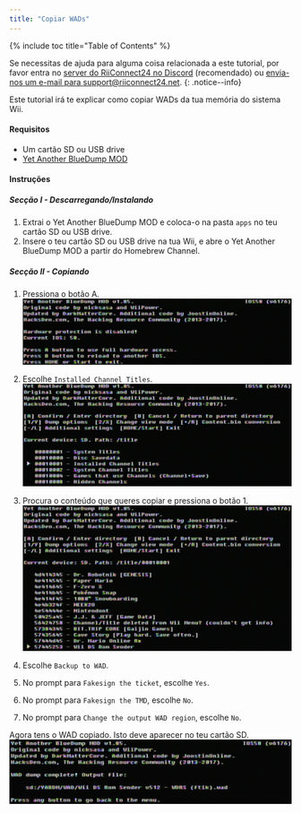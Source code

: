 ```yaml
---
title: "Copiar WADs"
---
```


{% include toc title="Table of Contents" %}

Se necessitas de ajuda para alguma coisa relacionada a este tutorial, por favor entra no [server do RiiConnect24 no Discord](https://discord.gg/rc24) (recomendado) ou [envia-nos um e-mail para support@riiconnect24.net](mailto:support@riiconnect24.net).
{: .notice--info}

Este tutorial irá te explicar como copiar WADs da tua memória do sistema Wii.

#### Requisitos
* Um cartão SD ou USB drive
* [Yet Another BlueDump MOD](/assets/files/YABDM.zip)

#### Instruções
##### Secção I - Descarregando/Instalando

1. Extrai o Yet Another BlueDump MOD e coloca-o na pasta `apps` no teu cartão SD ou USB drive.
2. Insere o teu cartão SD ou USB drive na tua Wii, e abre o Yet Another BlueDump MOD a partir do Homebrew Channel.

##### Secção II - Copiando
1. Pressiona o botão A. ![Press A](/images/DumpWADS/2.png)

2. Escolhe `Installed Channel Titles`. ![Installed Channel Titles](/images/DumpWADS/3.png)

3. Procura o conteúdo que queres copiar e pressiona o botão 1. ![Find channel](/images/DumpWADS/4.png)

4. Escolhe `Backup to WAD`.
5. No prompt para `Fakesign the ticket`, escolhe `Yes`.
6. No prompt para `Fakesign the TMD`, escolhe `No`.
7. No prompt para `Change the output WAD region`, escolhe `No`.

Agora tens o WAD copiado. Isto deve aparecer no teu cartão SD. ![Done](/images/DumpWADS/5.png)
